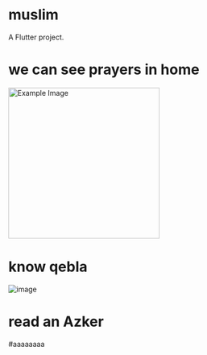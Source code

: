 # muslim
A Flutter project.
# we can see prayers in home 
<img src="https://github.com/user-attachments/assets/bd31bbcd-06c0-4515-b3a1-7ed9fbc856da" alt="Example Image" width="300">

# know qebla 
![image](https://github.com/user-attachments/assets/8111341d-483b-42dc-9200-6b8bfbf82bc4)

# read an Azker 
#aaaaaaaa